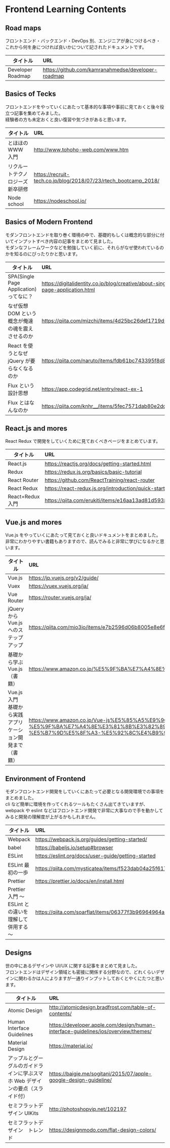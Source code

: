 # Frontend Learning Contents

## Road maps

フロントエンド・バックエンド・DevOps 別、エンジニアが身につけるべき・これから何を身につければ良いかについて記されたドキュメントです。

| タイトル          | URL                                                |
| ----------------- | :------------------------------------------------- |
| Developer Roadmap | https://github.com/kamranahmedse/developer-roadmap |

## Basics of Tecks

フロントエンドをやっていくにあたって基本的な事項や事前に見ておくと後々役立つ記事を集めてみました。<br>
経験者の方も未定おくと良い復習や気づきがあると思います。

| タイトル                         | URL                                                             |
| -------------------------------- | :-------------------------------------------------------------- |
| とほほの WWW 入門                | http://www.tohoho-web.com/www.htm                               |
| リクルートテクノロジーズ新卒研修 | https://recruit-tech.co.jp/blog/2018/07/23/rtech_bootcamp_2018/ |
| Node school                      | https://nodeschool.io/                                          |

## Basics of Modern Frontend

モダンフロントエンドを取り巻く環境の中で、基礎的もしくは概念的な部分に付いてインプットすべき内容の記事をまとめて見ました。<br>モダンなフレームワークなどを勉強していく前に、それらがなぜ使われているのかを知るのにぴったりかと思います。

| タイトル                                          | URL                                                                            |
| ------------------------------------------------- | :----------------------------------------------------------------------------- |
| SPA(Single Page Application)ってなに？            | https://digitalidentity.co.jp/blog/creative/about-single-page-application.html |
| なぜ仮想 DOM という概念が俺達の魂を震えさせるのか | https://qiita.com/mizchi/items/4d25bc26def1719d52e6                            |
| React を使うとなぜ jQuery が要らなくなるのか      | https://qiita.com/naruto/items/fdb61bc743395f8d8faf                            |
| Flux という設計思想                               | https://app.codegrid.net/entry/react-ex-1                                      |
| Flux とはなんなのか                               | https://qiita.com/knhr__/items/5fec7571dab80e2dcd92                            |

## React.js and mores

React Redux で開発をしていくために見ておくべきページをまとめています。

| タイトル         | URL                                                  |
| ---------------- | :--------------------------------------------------- |
| React.js         | https://reactjs.org/docs/getting-started.html        |
| Redux            | https://redux.js.org/basics/basic-tutorial           |
| React Router     | https://github.com/ReactTraining/react-router        |
| React Redux      | https://react-redux.js.org/introduction/quick-start  |
| React+Redux 入門 | https://qiita.com/erukiti/items/e16aa13ad81d5938374e |

## Vue.js and mores

Vue.js をやっていくにあたって見ておくと良いドキュメントをまとめました。<br>非常にわかりやすい書籍もありますので、読んでみると非常に学びになるかと思います。

| タイトル                                                 | URL                                                                                                                                                                                                                                                                      |
| -------------------------------------------------------- | :----------------------------------------------------------------------------------------------------------------------------------------------------------------------------------------------------------------------------------------------------------------------- |
| Vue.js                                                   | https://jp.vuejs.org/v2/guide/                                                                                                                                                                                                                                           |
| Vuex                                                     | https://vuex.vuejs.org/ja/                                                                                                                                                                                                                                               |
| Vue Router                                               | https://router.vuejs.org/ja/                                                                                                                                                                                                                                             |
| jQuery から Vue.js へのステップアップ                    | https://qiita.com/mio3io/items/e7b2596d06b8005e8e6f                                                                                                                                                                                                                      |
| 基礎から学ぶ Vue.js（書籍）                              | https://www.amazon.co.jp/%E5%9F%BA%E7%A4%8E%E3%81%8B%E3%82%89%E5%AD%A6%E3%81%B6-Vue-js-mio/dp/4863542453/ref=pd_lpo_sbs_14_t_0?_encoding=UTF8&psc=1&refRID=GD023QRE0D3FQJCJJ9RZ                                                                                          |
| Vue.js 入門 基礎から実践アプリケーション開発まで（書籍） | https://www.amazon.co.jp/Vue-js%E5%85%A5%E9%96%80-%E5%9F%BA%E7%A4%8E%E3%81%8B%E3%82%89%E5%AE%9F%E8%B7%B5%E3%82%A2%E3%83%97%E3%83%AA%E3%82%B1%E3%83%BC%E3%82%B7%E3%83%A7%E3%83%B3%E9%96%8B%E7%99%BA%E3%81%BE%E3%81%A7-%E5%B7%9D%E5%8F%A3-%E5%92%8C%E4%B9%9F/dp/4297100916 |

## Environment of Frontend

モダンフロントエンド開発をしていくにあたって必要となる開発環境での事項をまとめました。<br>cli など簡単に環境を作ってくれるツールもたくさん出てきていますが、webpack や eslint などはフロントエンド開発で非常に大事なので手を動かしてみると開発の理解度が上がるかもしれません。

| タイトル                                             | URL                                                     |
| ---------------------------------------------------- | :------------------------------------------------------ |
| Webpack                                              | https://webpack.js.org/guides/getting-started/          |
| babel                                                | https://babeljs.io/setup#browser                        |
| ESLint                                               | https://eslint.org/docs/user-guide/getting-started      |
| ESLint 最初の一歩                                    | https://qiita.com/mysticatea/items/f523dab04a25f617c87d |
| Prettier                                             | https://prettier.io/docs/en/install.html                |
| Prettier 入門 ～ ESLint との違いを理解して併用する～ | https://qiita.com/soarflat/items/06377f3b96964964a65d   |

## Designs

世の中にあるデザインや UI/UX に関する記事をまとめて見ました。<br>フロントエンドはデザイン領域とも密接に関係する分野なので、どれくらいデザインに関わるかは人によりますが一通りインプットしておくとやくにたつと思います。

| タイトル                                                                      | URL                                                                                |
| ----------------------------------------------------------------------------- | :--------------------------------------------------------------------------------- |
| Atomic Design                                                                 | http://atomicdesign.bradfrost.com/table-of-contents/                               |
| Human Interface Guidelines                                                    | https://developer.apple.com/design/human-interface-guidelines/ios/overview/themes/ |
| Material Design                                                               | https://material.io/                                                               |
| アップルとグーグルのガイドラインに学ぶスマホ Web デザインの要点（スライド付） | https://baigie.me/sogitani/2015/07/apple-google-design-guideline/                  |
| セミフラットデザイン UIKits                                                   | http://photoshopvip.net/102197                                                     |
| セミフラットデザイン　トレンド                                                | https://designmodo.com/flat-design-colors/                                         |
